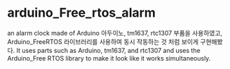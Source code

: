 # arduino_Free_rtos_alarm
an alarm clock made of Arduino
아두이노, tm1637, rtc1307 부품을 사용하였고, Arduino_FreeRTOS 라이브러리를 사용하여 동시 작동하는 것 처럼 보이게 구현해봤다.
It uses parts such as Arduino, tm1637, and rtc1307 and uses the Arduino_Free RTOS library to make it look like it works simultaneously.

